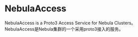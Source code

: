 # NebulaAccess
NebulaAccess is a Proto3 Access Service for Nebula Clusters。
NebulaAccess是Nebula集群的一个采用proto3接入的服务。
